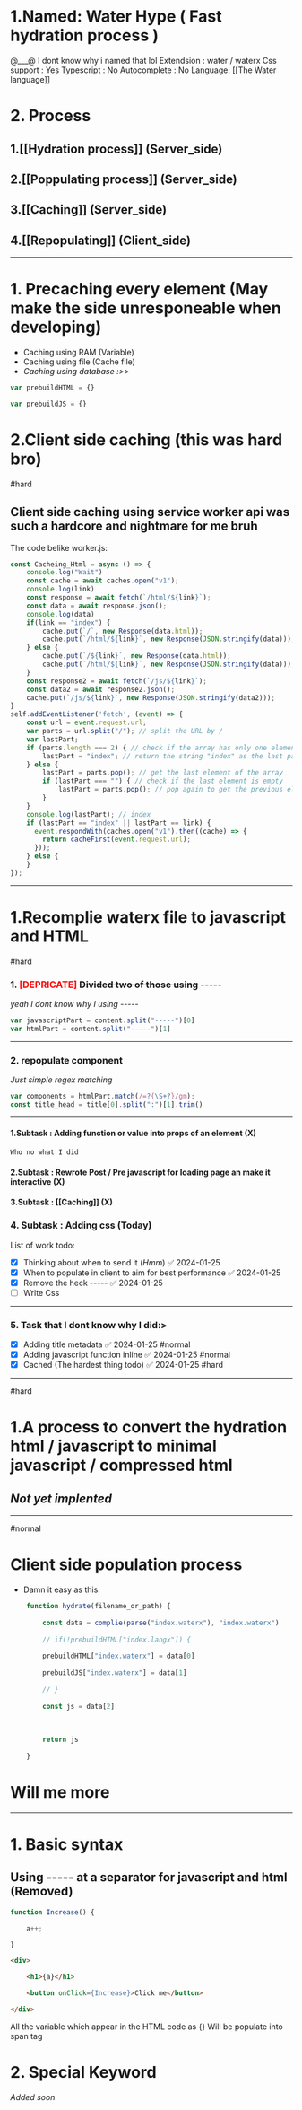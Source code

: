 
# 1.Named: Water Hype ( Fast hydration process )
@___@ I dont know why i named that lol
Extendsion : water / waterx
Css support : Yes
Typescript : No
Autocomplete : No
Language: [[The Water language]]

# 2. Process
## 1.[[Hydration process]] (Server_side)
## 2.[[Poppulating process]] (Server_side)
## 3.[[Caching]] (Server_side)
## 4.[[Repopulating]] (Client_side)

---

# 1. Precaching every element (May make the side unresponeable when developing)
- Caching using RAM (Variable)
- Caching using file (Cache file)
- _Caching using database :>>_
```javascript
var prebuildHTML = {}

var prebuildJS = {}
```

# 2.Client side caching (this was hard bro)
#hard 

## Client side caching using service worker api was such a hardcore and nightmare for me bruh

The code belike
worker.js:
```javascript
const Cacheing_Html = async () => {
    console.log("Wait")
    const cache = await caches.open("v1");
    console.log(link)
    const response = await fetch(`/html/${link}`);
    const data = await response.json();
    console.log(data)
    if(link == "index") {
        cache.put(`/`, new Response(data.html));
        cache.put(`/html/${link}`, new Response(JSON.stringify(data)));
    } else {
        cache.put(`/${link}`, new Response(data.html));
        cache.put(`/html/${link}`, new Response(JSON.stringify(data)));
    }
    const response2 = await fetch(`/js/${link}`);
    const data2 = await response2.json();
    cache.put(`/js/${link}`, new Response(JSON.stringify(data2)));
}
self.addEventListener('fetch', (event) => {
    const url = event.request.url;
    var parts = url.split("/"); // split the URL by /
    var lastPart;
    if (parts.length === 2) { // check if the array has only one element
        lastPart = "index"; // return the string "index" as the last part
    } else {
        lastPart = parts.pop(); // get the last element of the array
        if (lastPart === "") { // check if the last element is empty
            lastPart = parts.pop(); // pop again to get the previous element
        }
    }
    console.log(lastPart); // index
    if (lastPart == "index" || lastPart == link) {
      event.respondWith(caches.open("v1").then((cache) => {
        return cacheFirst(event.request.url);
      }));
    } else {
    }
});
```

---
# 1.Recomplie waterx file to javascript and HTML
#hard
### 1. <span style="color:red;">[DEPRICATE]</span> <span style="text-decoration-line: line-through;">Divided two of those using</span> -----
_yeah I dont know why I using -----_
```javascript
var javascriptPart = content.split("-----")[0]
var htmlPart = content.split("-----")[1]
```
---
### 2. repopulate component
_Just simple regex matching_
```javascript
var components = htmlPart.match(/=?{\S+?}/gm);
const title_head = title[0].split(":")[1].trim()
```
---
#### 1.Subtask : Adding function or value into props of an element (X)
	Who no what I did
#### 2.Subtask : Rewrote Post / Pre javascript for loading page an make it interactive (X)
#### 3.Subtask : [[Caching]] (X)
### 4. Subtask : Adding css (Today)
List of work todo:
- [x] Thinking about when to send it (_Hmm_) ✅ 2024-01-25
- [x] When to populate in client to aim for best performance ✅ 2024-01-25
- [x] Remove the heck ----- ✅ 2024-01-25
- [ ] Write Css
---
### 5. Task that I dont know why I did:>
- [x] Adding title metadata ✅ 2024-01-25 #normal 
- [x] Adding javascript function inline ✅ 2024-01-25 #normal 
- [x] Cached (The hardest thing todo) ✅ 2024-01-25 #hard 

---

#hard 
# 1.A process to convert the hydration html / javascript to minimal javascript / compressed html
## _Not yet implented_


---

#normal
# Client side population process

- Damn it easy as this:
```javascript
	function hydrate(filename_or_path) {
	
		const data = complie(parse("index.waterx"), "index.waterx")
	
		// if(!prebuildHTML["index.langx"]) {
	
		prebuildHTML["index.waterx"] = data[0]
	
		prebuildJS["index.waterx"] = data[1]
	
		// }
	
		const js = data[2]
	
	  
	
		return js
	
	}
```

# Will me more

---

# 1. Basic syntax
## Using ----- at a separator for javascript and html (Removed)
```javascript
function Increase() {

    a++;

}
```
```html
<div>

    <h1>{a}</h1>

    <button onClick={Increase}>Click me</button>

</div>
```

All the variable which appear in the HTML code as {} Will be populate into span tag
# 2. Special Keyword
_Added soon_